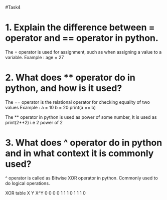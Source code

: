 #Task4
# 1. Explain the difference between = operator and == operator in python.
The = operator is used for assignment, such as when assigning a value to a variable.
Example : age = 27

# 2. What does ** operator do in python, and how is it used?
The == operator is the relational operator for checking equality of two values
Example : a = 10
          b = 20
          print(a == b)

The ** operator in python is used as power of some number, It is used as
print(2**2) i.e 2 power of 2

# 3. What does ^ operator do in python and in what context it is commonly used?
^ operator is called as Bitwise XOR operator in python. Commonly used to do logical operations.

XOR table
X Y X^Y
0 0 0
0 1 1
1 0 1
1 1 0

